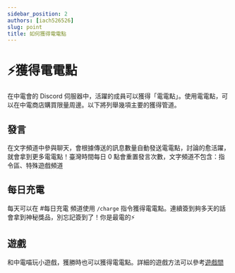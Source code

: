 ```yaml
---
sidebar_position: 2
authors: [iach526526]
slug: point
title: 如何獲得電電點
---
```


# ⚡獲得電電點

在中電會的 Discord 伺服器中，活躍的成員可以獲得「電電點」。使用電電點，可以在中電商店購買限量周邊。以下將列舉幾項主要的獲得管道。

## 發言

在文字頻道中參與聊天，會根據傳送的訊息數量自動發送電電點，討論的愈活躍，就會拿到更多電電點！臺灣時間每日 0 點會重置發言次數，文字頻道不包含：指令區、特殊遊戲頻道

## 每日充電

每天可以在 #每日充電 頻道使用 `/charge` 指令獲得電電點。連續簽到夠多天的話會拿到神秘獎品，別忘記簽到了！你是最電的⚡️

## 遊戲

和中電喵玩小遊戲，獲勝時也可以獲得電電點。詳細的遊戲方法可以參考[遊戲間](./game.md)

